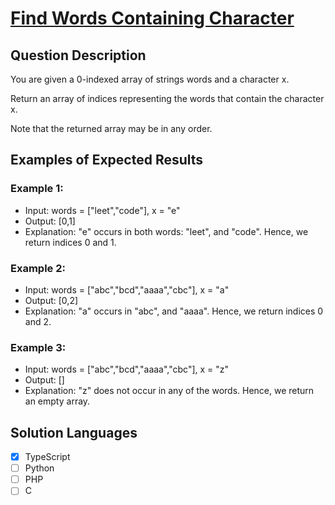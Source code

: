 # [Find Words Containing Character](https://leetcode.com/problems/find-words-containing-character/description/)

## Question Description

You are given a 0-indexed array of strings words and a character x.

Return an array of indices representing the words that contain the character x.

Note that the returned array may be in any order.

## Examples of Expected Results

### Example 1:

- Input: words = ["leet","code"], x = "e"
- Output: [0,1]
- Explanation: "e" occurs in both words: "leet", and "code". Hence, we return indices 0 and 1.

### Example 2:

- Input: words = ["abc","bcd","aaaa","cbc"], x = "a"
- Output: [0,2]
- Explanation: "a" occurs in "abc", and "aaaa". Hence, we return indices 0 and 2.

### Example 3:

- Input: words = ["abc","bcd","aaaa","cbc"], x = "z"
- Output: []
- Explanation: "z" does not occur in any of the words. Hence, we return an empty array.

## Solution Languages

- [x] TypeScript
- [ ] Python
- [ ] PHP
- [ ] C

